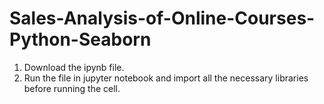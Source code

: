# Sales-Analysis-of-Online-Courses-Python-Seaborn

1. Download the ipynb file.
2. Run the file in jupyter notebook and import all the necessary libraries before running the cell. 
